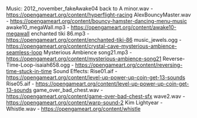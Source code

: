 
Music:
    2012_november_fakeAwake04 back to A minor.wav - https://opengameart.org/content/hyperflight-racing
    AlexBouncyMaster.wav - https://opengameart.org/content/bouncy-hamster-dancing-menu-music
    awake10_megaWall.mp3 - https://opengameart.org/content/awake10-megawall
    enchanted tiki 86.mp3 - https://opengameart.org/content/enchanted-tiki-86
    music_jewels.ogg - https://opengameart.org/content/crystal-cave-mysterious-ambience-seamless-loop
    Mysterious Ambience song21.mp3 - https://opengameart.org/content/mysterious-ambience-song21
    Reverse-Time-Loop-isaiah658.ogg - https://opengameart.org/content/reversing-time-stuck-in-time
Sound Effects:
    Rise01.aif - https://opengameart.org/content/level-up-power-up-coin-get-13-sounds
    Rise05.aif - https://opengameart.org/content/level-up-power-up-coin-get-13-sounds
    game_over_bad_chest.wav - https://opengameart.org/content/game-over-bad-chest-sfx
    wave2.wav - https://opengameart.org/content/warp-sound-2
    Kim Lightyear - Whistle.wav - https://opengameart.org/content/whistle